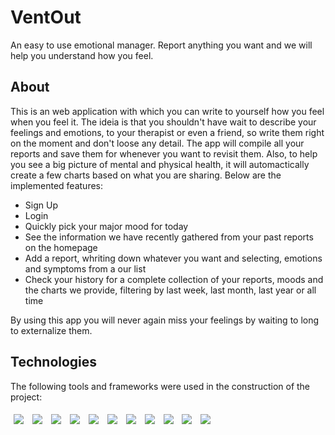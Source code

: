 # VentOut

An easy to use emotional manager. Report anything you want and we will help you understand how you feel.



## About

This is an web application with which you can write to yourself how you feel when you feel it. The ideia is that you shouldn't have wait to describe your feelings and emotions, to your therapist or even a friend, so write them right on the moment and don't loose any detail. The app will compile all your reports and save them for whenever you want to revisit them. Also, to help you see a big picture of mental and physical health, it will automactically create a few charts based on what you are sharing. Below are the implemented features:

- Sign Up
- Login
- Quickly pick your major mood for today
- See the information we have recently gathered from your past reports on the homepage
- Add a report, whriting down whatever you want and selecting, emotions and symptoms from a our list
- Check your history for a complete collection of your reports, moods and the charts we provide, filtering by last week, last month, last year or all time

By using this app you will never again miss your feelings by waiting to long to externalize them.

## Technologies
The following tools and frameworks were used in the construction of the project:<br>
<p>
  <img style='margin: 5px;' src='https://img.shields.io/badge/styled-components%20-%2320232a.svg?&style=for-the-badge&color=b8679e&logo=styled-components&logoColor=%3a3a3a'>
  <img style='margin: 5px;' src='https://img.shields.io/badge/axios%20-%2320232a.svg?&style=for-the-badge&color=informational'>
  <img style='margin: 5px;' src="https://img.shields.io/badge/react-app%20-%2320232a.svg?&style=for-the-badge&color=60ddf9&logo=react&logoColor=%2361DAFB"/>
  <img style='margin: 5px;' src="https://img.shields.io/badge/react_route%20-%2320232a.svg?&style=for-the-badge&logo=react&logoColor=%2361DAFB"/>
  <img style='margin: 5px;' src='https://img.shields.io/badge/react-icons%20-%2320232a.svg?&style=for-the-badge&color=f28dc7&logo=react-icons&logoColor=%2361DAFB'>
  <img style='margin: 5px;' src="https://img.shields.io/badge/node-JS-critical?style=for-the-badge&logo=node"/>
  <img style='margin: 5px;' src="https://img.shields.io/badge/postgre-SQL-succes?style=for-the-badge&logo=postgresql&logoColor=success"/>
  <img style='margin: 5px;' src="https://img.shields.io/badge/prisma-ORM-lightgrey?style=for-the-badge&logo=prisma&logoColor=lightgrey"/>
  <img style='margin: 5px;' src="https://img.shields.io/badge/supertest-jest-important?style=for-the-badge&logo=jest&logoColor=important"/>
  <img style='margin: 5px;' src="https://img.shields.io/badge/amazon--web--services-AWS-yellow?style=for-the-badge"/>
  <img style='margin: 5px;' src="https://img.shields.io/badge/docker-docker--compose-informational?style=for-the-badge&logo=docker&logoColor=informational"/>
</p>
